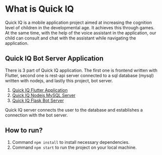 # What is Quick IQ

Quick IQ is a mobile application project aimed at increasing the cognition level of children in the developmental age. It achieves this through games. At the same time, with the help of the voice assistant in the application, our child can consult and chat with the assistant while navigating the application.

## Quick IQ Bot Server Application

There is 3 part of Quick IQ application. The first one is frontend written with Flutter, second one is rest-api server connected to a sql database (mysql) written with nodejs, and lastly this project, bot server. 

1. [Quick IQ Flutter Application](https://github.com/DogukanTopcu/quick_iq_flutter)
2. [Quick IQ Nodejs MySQL Server](https://github.com/DogukanTopcu/quick_iq_server)
3. [Quick IQ Flask Bot Server](https://github.com/DogukanTopcu/quick_iq_bot_server)

Quick IQ server connects the user to the database and establishes a connection with the bot server.

## How to run?

1. Command `npm install` to install necessary dependencies.
2. Command `npm start` to run the project on your local machine.
